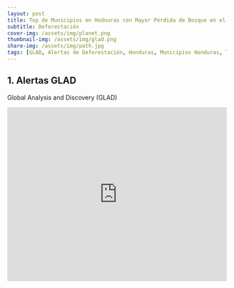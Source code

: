 ```yaml
---
layout: post
title: Top de Municipios en Hodnuras con Mayor Pérdida de Bosque en el 2022
subtitle: Deforestación
cover-img: /assets/img/planet.png
thumbnail-img: /assets/img/glad.png
share-img: /assets/img/path.jpg
tags: [GLAD, Alertas de Deforestación, Honduras, Municipios Honduras, Top]
---
```


## 1. Alertas GLAD
Global Analysis and Discovery (GLAD) 

<iframe src="https://https://klauswiese.github.io/assets/Comparar.html" width="100%" height="400" frameborder="0" scrolling="no"></iframe>


